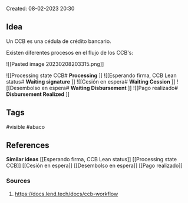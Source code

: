 Created: 08-02-2023 20:30

## <span class="pink"> **Idea** </span>
Un CCB es una cédula de crédito bancario.

Existen diferentes procesos en el flujo de los CCB's:

![[Pasted image 20230208203315.png]]

![[Processing state CCB#<span class="pink"> **Processing** </span>]]
![[Esperando firma, CCB Lean status#<span class="pink"> **Waiting signature** </span>]]
![[Cesión en espera#<span class="pink"> **Waiting Cession** </span>]]
![[Desembolso en espera#<span class="pink"> **Waiting Disbursement** </span>]]
![[Pago realizado#<span class="pink"> **Disbursement Realized** </span>]]
## <span class="orange"> **Tags**</span>
<span class="tag"> #visible</span> <span class="tag"> #abaco</span>

## <span class="green"> **References**</span>
<span class="blue"> **Similar ideas** </span>
[[Esperando firma, CCB Lean status]]
[[Processing state CCB]]
[[Cesión en espera]]
[[Desembolso en espera]]
[[Pago realizado]]

### <span class="purple"> **Sources**</span>
1. https://docs.lend.tech/docs/ccb-workflow